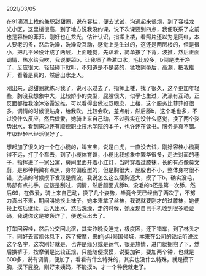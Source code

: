 2021/03/05

在91滴滴上找的兼职甜甜圈，说在容桂，便去试试，沟通起来很烦，到了容桂龙光小区，这里楼很高，到了地方说我没约课，说下次课要到四点，我便联系了之前也是容桂的菲菲，刚好也在龙光，估计认识，指挥上楼，看照片还以为是网红，本人要老的多，然后洗澡，洗澡没互动，感觉上是生过的，这还是两层楼的，但是很小，把几平米设计成了两层，上面睡觉，先趴着，简单按了下背，波推，然后正面调情，热水给我吹，我说要舔b，让我喷了些漱口水，毛比较多，b倒是洗干净了，反应很大，轻轻碰下就叫，不知道是不是装的，猛攻阴蒂后，高潮，把我推开，看着是真的，然后出水走人。

刚出来，甜甜圈就练习我了，说可以过去了，指挥上楼，找了很久，这个更加年轻些，胸没我想象中大，比较娇小的类型，屁股很大，似乎也生过，洗澡有互动，正反面都给我涂沐浴露波推，可以看得出做过双眼皮，上楼，这个服务比菲菲好很多，调情的时候很贴身，给我吹，比较会吹，差点射，然后舔b，这个毛也多，不过没什么反应，然后做爱，她骑上来自己动，不过我实在没什么感觉，换了两个姿势出水，看到床边还有顺德职业技术学院的本子，也许还在读书。服务是真不错。年级轻轻已经活很好了。

想起加了很久的一个在小榄的，叫宝宝，说是白虎，一直没去试，刚好容桂小榄离得不远，打了个车去，到了小榄体育馆，小榄比我想象中繁华很多，走进对面的巷子，指挥进了一家公寓，房间里面开着小红灯，当时穿着过膝袜，长的有点像莫文蔚，是那种稍微有点黑，身材偏瘦型的，但是胸很大，屁股也不小，整体身材很不错，洗澡的时候摸下发现是假波，我说怎么这么瘦胸还大，摸了下b，确实没毛，局部有点扎手，应该是刮过，调情，然后颜面式舔b，没毛的b还是第一次舔，然后69，在做爱，骑上来自己动，换了几个姿势，毕竟今天已经出了两次了，不努力真出不来，期间叫她换上袜子，她本来拿了丝袜，我说就要刚才的过膝袜，她便换上然后继续，后入出水，然后洗澡，走的时候，她发现自己手机收到很多验证码，我说你这是被轰炸了，便送我出去了。

打车回容桂，然后公交回北滘，其实昨晚没睡觉，极度困，还下错车，到了林头才下，刚好去富凯休息下，选了按摩，来的js叫倾国倾城，本来在公司的论坛听说过这个名字，这次刚好就是，也许是缘分或是运气，很是热情，进门就拥抱了下，然后换裤子，按摩倒是比较正规，只能随便摸摸，说要加钟，要加两个钟，也就是600多，说有调情，便加了，看看有什么特殊的，其实也没什么特殊，就是摸下胸，摸下屁股，刚好来姨妈，不能摸b，才一个钟我就走了。